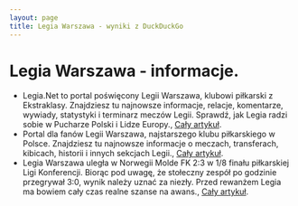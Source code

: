```yaml
---
layout: page
title: Legia Warszawa - wyniki z DuckDuckGo
---
```

# Legia Warszawa - informacje.
  * Legia.Net to portal poświęcony Legii Warszawa, klubowi piłkarski z Ekstraklasy. Znajdziesz tu najnowsze informacje, relacje, komentarze, wywiady, statystyki i terminarz meczów Legii. Sprawdź, jak Legia radzi sobie w Pucharze Polski i Lidze Europy., [Cały artykuł](https://legia.net/).
  * Portal dla fanów Legii Warszawa, najstarszego klubu piłkarskiego w Polsce. Znajdziesz tu najnowsze informacje o meczach, transferach, kibicach, historii i innych sekcjach Legii., [Cały artykuł](https://legionisci.com/).
  * Legia Warszawa uległa w Norwegii Molde FK 2:3 w 1/8 finału piłkarskiej Ligi Konferencji. Biorąc pod uwagę, że stołeczny zespół po godzinie przegrywał 3:0, wynik należy uznać za niezły. Przed rewanżem Legia ma bowiem cały czas realne szanse na awans., [Cały artykuł](https://eurosport.tvn24.pl/pilka-nozna/liga-konferencji/2024-2025/molde-fk-legia-warszawa-w-meczu-1-8-finalu-ligi-konferencji-wynik-na-zywo-i-relacja_sto20088040/story.shtml).

